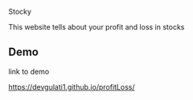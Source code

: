 Stocky

This website tells about your profit and loss in stocks
## Demo

 link to demo

https://devgulati1.github.io/profitLoss/
